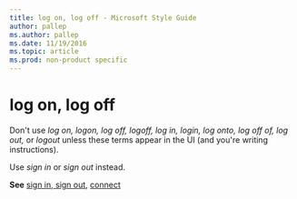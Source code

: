 ```yaml
---
title: log on, log off - Microsoft Style Guide
author: pallep
ms.author: pallep
ms.date: 11/19/2016
ms.topic: article
ms.prod: non-product specific
---
```


# log on, log off

Don't use *log on, logon, log off, logoff, log in, login, log onto, log off of, log out,* or *logout* unless these terms appear in the UI (and you're writing instructions). 

Use *sign in* or *sign out* instead.

**See** [sign in, sign out](/style-guide/a-z-word-list-term-collections/s/sign-in-sign-out), [connect](/style-guide/a-z-word-list-term-collections/s/sign-in-sign-out)
